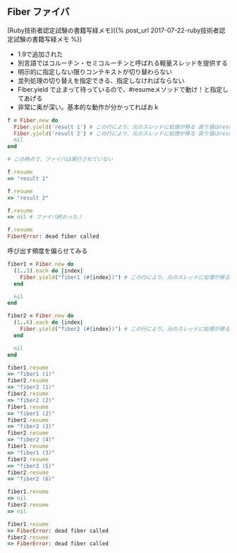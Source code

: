 ## Fiber ファイバ

[Ruby技術者認定試験の書籍写経メモ]({% post_url 2017-07-22-ruby技術者認定試験の書籍写経メモ %})

- 1.9で追加された
- 別言語ではコルーチン・セミコルーチンと呼ばれる軽量スレッドを提供する
- 明示的に指定しない限りコンテキストが切り替わらない
- 並列処理の切り替えを指定できる、指定しなければならない
- Fiber.yield で止まって待っているので、#resumeメソッドで動け！と指定してあげる
- 非常に奥が深い。基本的な動作が分かってればおｋ

```ruby
f = Fiber.new do
  Fiber.yield('result 1') # この行により、元のスレッドに処理が移る 戻り値はresult1
  Fiber.yield('result 2') # この行により、元のスレッドに処理が移る 戻り値はresult2
  nil
end

# この時点で、ファイバは実行されていない

f.resume
=> "result 1"

f.resume
=> "result 2"

f.resume
=> nil # ファイバ終わった！

f.resume
FiberError: dead fiber called
```

呼び出す頻度を偏らせてみる

```ruby
fiber1 = Fiber.new do
  (1..3).each do |index|
    Fiber.yield("fiber1 (#{index})") # この行により、元のスレッドに処理が移る 戻り値はi
  end

  nil
end

fiber2 = Fiber.new do
  (1..6).each do |index|
    Fiber.yield("fiber2 (#{index})") # この行により、元のスレッドに処理が移る 戻り値はi
  end

  nil
end

fiber1.resume
=> "fiber1 (1)"
fiber2.resume
=> "fiber2 (1)"
fiber2.resume
=> "fiber2 (2)"
fiber1.resume
=> "fiber1 (2)"
fiber2.resume
=> "fiber2 (3)"
fiber2.resume
=> "fiber2 (4)"
fiber1.resume
=> "fiber1 (3)"
fiber2.resume
=> "fiber2 (5)"
fiber2.resume
=> "fiber2 (6)"

fiber1.resume
=> nil
fiber2.resume
=> nil

fiber1.resume
=> FiberError: dead fiber called
fiber2.resume
=> FiberError: dead fiber called
```
